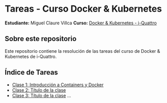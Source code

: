 # Tareas - Curso Docker & Kubernetes

**Estudiante:** Miguel Claure Villca
**Curso:** [Docker & Kubernetes - i-Quattro](https://www.i-quattro.com/product-page/dok-kub-001)

## Sobre este repositorio

Este repositorio contiene la resolución de las tareas del curso de Docker & Kubernetes de i-Quattro.

## Índice de Tareas

- [Clase 1: Introducción a Containers y Docker](clase1/)
- [Clase 2: Título de la clase](clase2/)
- [Clase 3: Título de la clase](clase3/)
...